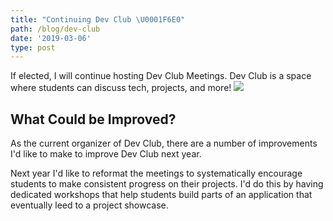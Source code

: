 ```yaml
---
title: "Continuing Dev Club \U0001F6E0️"
path: /blog/dev-club
date: '2019-03-06'
type: post
---
```

If elected, I will continue hosting Dev Club Meetings. Dev Club is a space where students can discuss tech, projects, and more! ![](https://i.giphy.com/media/xbObRI3uKiZgKfjVBG/giphy.webp)

## What Could be Improved?

As the current organizer of Dev Club, there are a number of improvements I'd like to make to improve Dev Club next year.

Next year I'd like to reformat the meetings to systematically encourage students to make consistent progress on their projects. I'd do this by having dedicated workshops that help students build parts of an application that eventually leed to a project showcase.